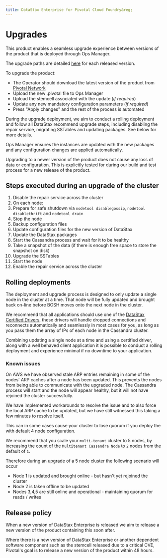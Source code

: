 ```yaml
---
title: DataStax Enterprise for Pivotal Cloud Foundry&reg;
---
```


# Upgrades

This product enables a seamless upgrade experience between versions of the product that is deployed through Ops Manager.

The upgrade paths are detailed [here](http://docs.pivotal.io/cassandra/index.html) for each released version.

To upgrade the product:

* The Operator should download the latest version of the product from [Pivotal Network](https://network.pivotal.io/products/p-cassandra)
* Upload the new .pivotal file to Ops Manager
* Upload the stemcell associated with the update (*if required*)
* Update any new mandatory configuration parameters (*if required*)
* Press "Apply changes" and the rest of the process is automated

During the upgrade deployment, we aim to conduct a rolling deployment and follow all DataStax recommend upgrade steps, including disabling the repair service, migrating SSTables and updating packages. See below for more details.

Ops Manager ensures the instances are updated with the new packages and any configuration changes are applied automatically.

Upgrading to a newer version of the product does not cause any loss of data or configuration. This is explicitly tested for during our build and test process for a new release of the product.

## Steps executed during an upgrade of the cluster

1. Disable the repair service across the cluster
1. On each node:
  1. Prepare for safe shutdown via `nodetool disablegossip`, `nodetool disablethrift` and `nodetool drain`
  1. Stop the node
  1. Backup configuration files
  1. Update configuration files for the new version of DataStax
  1. Update the DataStax packages
  1. Start the Cassandra process and wait for it to be healthy
  1. Take a snapshot of the data (if there is enough free space to store the snapshot on disk)
  1. Upgrade the SSTables
  1. Start the node
1. Enable the repair service across the cluster

## Rolling deployments

The deployment and upgrade process is designed to only update a single node in the cluster at a time. That node will be fully updated and brought back on-line before BOSH moves onto the next node in the cluster.

We recommend that all applications should use one of the [DataStax Certified Drivers](http://www.datastax.com/download#dl-datastax-drivers), these drivers will handle dropped connections and reconnects automatically and seamlessly in most cases for you, as long as you pass them the array of IPs of each node in the Cassandra cluster.

Combining updating a single node at a time and using a certified driver, along with a well behaved client application it is possible to conduct a rolling deployment and experience minimal if no downtime to your application.

### Known issues

On AWS we have observed stale ARP entries remaining in some of the nodes' ARP caches after a node has been updated. This prevents the nodes from being able to communicate with the upgraded node. The Cassandra process will start and the node will appear healthy, but it will not have rejoined the cluster successfully.

We have implemented workarounds to resolve the issue and to also force the local ARP cache to be updated, but we have still witnessed this taking a few minutes to resolve itself.

This can in some cases cause your cluster to lose quorum if you deploy the with default 4 node configuration.

We recommend that you scale your `multi-tenant` cluster to 5 nodes, by increasing the count of the `Multitenant Cassandra Node` to `2` nodes from the default of `1`.

Therefore during an upgrade of a 5 node cluster the following scenario will occur
* Node 1 is updated and brought online - but hasn't yet rejoined the cluster
* Node 2 is taken offline to be updated
* Nodes 3,4,5 are still online and operational - maintaining quorum for reads / writes

## Release policy

When a new version of DataStax Enterprise is released we aim to release a new version of the product containing this soon after.

Where there is a new version of DataStax Enterprise or another dependent software component such as the stemcell released due to a critical CVE, Pivotal's goal is to release a new version of the product within 48 hours.
